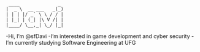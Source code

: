```
 ____              _  
|  _ \  __ ___   _(_) 
| | | |/ _` \ \ / / | 
| |_| | (_| |\ V /| | 
|____/ \__,_| \_/ |_| 
```
-Hi, I’m @sfDavi
-I’m interested in game development and cyber security
-I’m currently studying Software Engineering at UFG                                         
                                                                                
                                                                                
                                                                                
